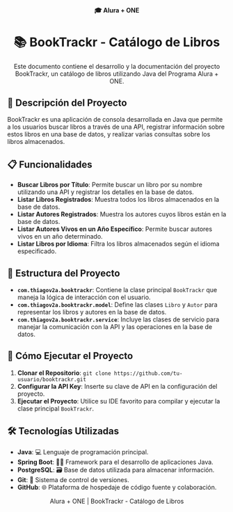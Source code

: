 <h4 align="center">
  🎓 Alura + ONE
</h4>

<h1 align="center">
  📚 BookTrackr - Catálogo de Libros
</h1>

<p align="center">
  Este documento contiene el desarrollo y la documentación del proyecto BookTrackr, un catálogo de libros utilizando Java del Programa Alura + ONE.
</p>

## 📝 Descripción del Proyecto

BookTrackr es una aplicación de consola desarrollada en Java que permite a los usuarios buscar libros a través de una API, registrar información sobre estos libros en una base de datos, y realizar varias consultas sobre los libros almacenados.

## 📋 Funcionalidades

- **Buscar Libros por Título**: Permite buscar un libro por su nombre utilizando una API y registrar los detalles en la base de datos.
- **Listar Libros Registrados**: Muestra todos los libros almacenados en la base de datos.
- **Listar Autores Registrados**: Muestra los autores cuyos libros están en la base de datos.
- **Listar Autores Vivos en un Año Específico**: Permite buscar autores vivos en un año determinado.
- **Listar Libros por Idioma**: Filtra los libros almacenados según el idioma especificado.

## 📁 Estructura del Proyecto

- **`com.thiagov2a.booktrackr`**: Contiene la clase principal `BookTrackr` que maneja la lógica de interacción con el usuario.
- **`com.thiagov2a.booktrackr.model`**: Define las clases `Libro` y `Autor` para representar los libros y autores en la base de datos.
- **`com.thiagov2a.booktrackr.service`**: Incluye las clases de servicio para manejar la comunicación con la API y las operaciones en la base de datos.

## 🚀 Cómo Ejecutar el Proyecto

1. **Clonar el Repositorio**: `git clone https://github.com/tu-usuario/booktrackr.git`
2. **Configurar la API Key**: Inserte su clave de API en la configuración del proyecto.
3. **Ejecutar el Proyecto**: Utilice su IDE favorito para compilar y ejecutar la clase principal `BookTrackr`.

## 🛠 Tecnologías Utilizadas

- **Java**: 💻 Lenguaje de programación principal.
- **Spring Boot**: 🧑‍💻 Framework para el desarrollo de aplicaciones Java.
- **PostgreSQL**: 🗃 Base de datos utilizada para almacenar información.
- **Git**: 🌳 Sistema de control de versiones.
- **GitHub**: 🌐 Plataforma de hospedaje de código fuente y colaboración.

<p align="center">
  Alura + ONE | BookTrackr - Catálogo de Libros
</p>
